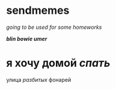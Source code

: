 # sendmemes
*going to be used for some homeworks*

***blin bowie umer***
# я хочу домой ***спать***
улица _разбитых_ фонарей
